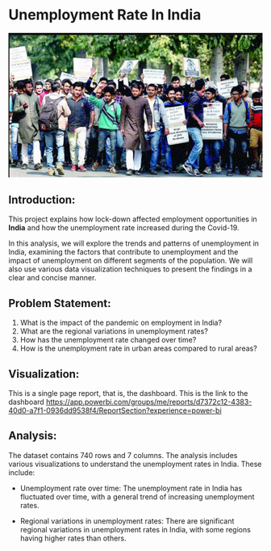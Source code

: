 # Unemployment Rate In India

![](Image2.png)

## Introduction:

This project explains how lock-down affected employment opportunities in **India** and how the unemployment rate increased during the Covid-19.

In this analysis, we will explore the trends and patterns of unemployment in India, examining the factors that contribute to unemployment and the impact of unemployment on different segments of the population. We will also use various data visualization techniques to present the findings in a clear and concise manner. 

## Problem Statement:

1.	What is the impact of the pandemic on employment in India?
2.	What are the regional variations in unemployment rates?
3.	How has the unemployment rate changed over time?
4.	How is the unemployment rate in urban areas compared to rural areas?

## Visualization:

This is a single page report, that is, the dashboard. This is the link to the dashboard ![]()https://app.powerbi.com/groups/me/reports/d7372c12-4383-40d0-a7f1-0936dd9538f4/ReportSection?experience=power-bi

## Analysis:

The dataset contains 740 rows and 7 columns. The analysis includes various visualizations to understand the unemployment rates in India. These include:

- Unemployment rate over time: The unemployment rate in India has fluctuated over time, with a general trend of increasing unemployment rates.

- Regional variations in unemployment rates: There are significant regional variations in unemployment rates in India, with some regions having higher rates than others.

